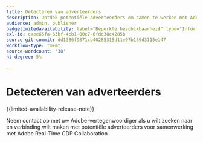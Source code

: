 ```yaml
---
title: Detecteren van adverteerders
description: Ontdek potentiële adverteerders om samen te werken met Adobe Real-Time CDP Collaboration
audience: admin, publisher
badgelimitedavailability: label="Beperkte beschikbaarheid" type="Informative" url="https://helpx.adobe.com/legal/product-descriptions/real-time-customer-data-platform-collaboration.html newtab=true"
exl-id: caee65fa-63bf-4cb1-80c7-6fdc38c4285b
source-git-commit: dd1386f9371cb40285315d11e07b139d3115e147
workflow-type: tm+mt
source-wordcount: '38'
ht-degree: 5%

---
```


# Detecteren van adverteerders

{{limited-availability-release-note}}

Neem contact op met uw Adobe-vertegenwoordiger als u wilt zoeken naar en verbinding wilt maken met potentiële adverteerders voor samenwerking met Adobe Real-Time CDP Collaboration.
